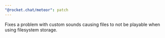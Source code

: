 ```yaml
---
"@rocket.chat/meteor": patch
---
```


Fixes a problem with custom sounds causing files to not be playable when using filesystem storage.
